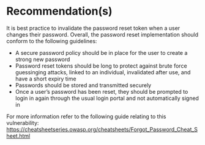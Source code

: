 # Recommendation(s)

It is best practice to invalidate the password reset token when a user changes their password. Overall, the password reset implementation should conform to the following guidelines:

- A secure password policy should be in place for the user to create a strong new password
- Password reset tokens should be long to protect against brute force guessinging attacks, linked to an individual, invalidated after use, and have a short expiry time
- Passwords should be stored and transmitted securely
- Once a user’s password has been reset, they should be prompted to login in again through the usual login portal and not automatically signed in

For more information refer to the following guide relating to this vulnerability:
<https://cheatsheetseries.owasp.org/cheatsheets/Forgot_Password_Cheat_Sheet.html>
